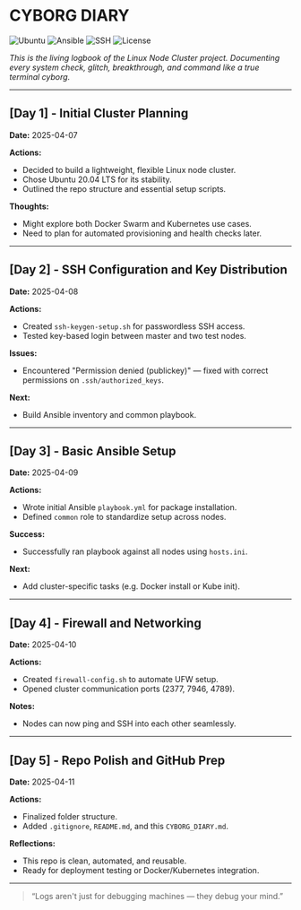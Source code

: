 # CYBORG DIARY

![Ubuntu](https://img.shields.io/badge/Ubuntu-20.04%2B-orange?logo=ubuntu)
![Ansible](https://img.shields.io/badge/Ansible-Automation-blue?logo=ansible)
![SSH](https://img.shields.io/badge/SSH-Configured-green?logo=openssh)
![License](https://img.shields.io/badge/license-MIT-brightgreen)

_This is the living logbook of the Linux Node Cluster project. Documenting every system check, glitch, breakthrough, and command like a true terminal cyborg._

---

## [Day 1] - Initial Cluster Planning  
**Date:** 2025-04-07

**Actions:**
- Decided to build a lightweight, flexible Linux node cluster.
- Chose Ubuntu 20.04 LTS for its stability.
- Outlined the repo structure and essential setup scripts.


**Thoughts:**
- Might explore both Docker Swarm and Kubernetes use cases.
- Need to plan for automated provisioning and health checks later.

---

## [Day 2] - SSH Configuration and Key Distribution  
**Date:** 2025-04-08

**Actions:**
- Created `ssh-keygen-setup.sh` for passwordless SSH access.
- Tested key-based login between master and two test nodes.

**Issues:**
- Encountered "Permission denied (publickey)" — fixed with correct permissions on `.ssh/authorized_keys`.

**Next:**
- Build Ansible inventory and common playbook.

---

## [Day 3] - Basic Ansible Setup  
**Date:** 2025-04-09

**Actions:**
- Wrote initial Ansible `playbook.yml` for package installation.
- Defined `common` role to standardize setup across nodes.

**Success:**
- Successfully ran playbook against all nodes using `hosts.ini`.

**Next:**
- Add cluster-specific tasks (e.g. Docker install or Kube init).

---

## [Day 4] - Firewall and Networking  
**Date:** 2025-04-10

**Actions:**
- Created `firewall-config.sh` to automate UFW setup.
- Opened cluster communication ports (2377, 7946, 4789).

**Notes:**
- Nodes can now ping and SSH into each other seamlessly.

---

## [Day 5] - Repo Polish and GitHub Prep  
**Date:** 2025-04-11

**Actions:**
- Finalized folder structure.
- Added `.gitignore`, `README.md`, and this `CYBORG_DIARY.md`.

**Reflections:**
- This repo is clean, automated, and reusable.
- Ready for deployment testing or Docker/Kubernetes integration.

---

> “Logs aren't just for debugging machines — they debug your mind.”
